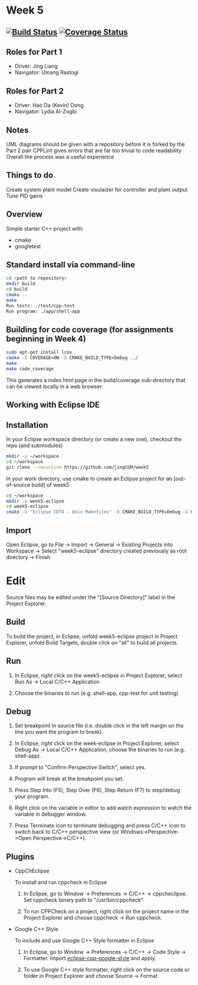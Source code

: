 # Week 5
[![Build Status](https://travis-ci.org/jingCGM/week5.svg?branch=master)](https://travis-ci.org/jingCGM/week5)
[![Coverage Status](https://coveralls.io/repos/github/jingCGM/week5/badge.svg?branch=master)](https://coveralls.io/github/jingCGM/week5?branch=master)
---

## Roles for Part 1

- Driver: Jing Liang
- Navigator: Umang Rastogi

## Roles for Part 2

- Driver: Hao Da (Kevin) Dong
- Navigator: Lydia Al-Zogbi

## Notes
UML diagrams should be given with a repository before it is forked by the Part 2 pair
CPPLint gives errors that are far too trivial to code readability
Overall the process was a useful experience

## Things to do
Create system plant model
Create visulaizer for controller and plant output
Tune PID gains

## Overview

Simple starter C++ project with:

- cmake
- googletest

## Standard install via command-line
```sh
cd <path to repository>
mkdir build
cd build
cmake ..
make
Run tests: ./test/cpp-test
Run program: ./app/shell-app
```

## Building for code coverage (for assignments beginning in Week 4)
```sh
sudo apt-get install lcov
cmake -D COVERAGE=ON -D CMAKE_BUILD_TYPE=Debug ../
make
make code_coverage
```
This generates a index.html page in the build/coverage sub-directory that can be viewed locally in a web browser.

## Working with Eclipse IDE ##

## Installation

In your Eclipse workspace directory (or create a new one), checkout the repo (and submodules)
```sh
mkdir -p ~/workspace
cd ~/workspace
git clone --recursive https://github.com/jingCGM/week5
```

In your work directory, use cmake to create an Eclipse project for an [out-of-source build] of week5

```sh
cd ~/workspace
mkdir -p week5-eclipse
cd week5-eclipse
cmake -G "Eclipse CDT4 - Unix Makefiles" -D CMAKE_BUILD_TYPE=Debug -D CMAKE_ECLIPSE_VERSION=4.7.0 -D CMAKE_CXX_COMPILER_ARG1=-std=c++14 ../week5/
```

## Import

Open Eclipse, go to File -> Import -> General -> Existing Projects into Workspace -> 
Select "week5-eclipse" directory created previously as root directory -> Finish

# Edit

Source files may be edited under the "[Source Directory]" label in the Project Explorer.


## Build

To build the project, in Eclipse, unfold week5-eclipse project in Project Explorer,
unfold Build Targets, double click on "all" to build all projects.

## Run

1. In Eclipse, right click on the week5-eclipse in Project Explorer,
select Run As -> Local C/C++ Application

2. Choose the binaries to run (e.g. shell-app, cpp-test for unit testing)


## Debug

1. Set breakpoint in source file (i.e. double click in the left margin on the line you want 
the program to break).

2. In Eclipse, right click on the week-eclipse in Project Explorer, select Debug As -> 
Local C/C++ Application, choose the binaries to run (e.g. shell-app).

3. If prompt to "Confirm Perspective Switch", select yes.

4. Program will break at the breakpoint you set.

5. Press Step Into (F5), Step Over (F6), Step Return (F7) to step/debug your program.

6. Right click on the variable in editor to add watch expression to watch the variable in 
debugger window.

7. Press Terminate icon to terminate debugging and press C/C++ icon to switch back to C/C++ 
perspective view (or Windows->Perspective->Open Perspective->C/C++).


## Plugins

- CppChEclipse

    To install and run cppcheck in Eclipse

    1. In Eclipse, go to Window -> Preferences -> C/C++ -> cppcheclipse.
    Set cppcheck binary path to "/usr/bin/cppcheck".

    2. To run CPPCheck on a project, right click on the project name in the Project Explorer 
    and choose cppcheck -> Run cppcheck.


- Google C++ Style

    To include and use Google C++ Style formatter in Eclipse

    1. In Eclipse, go to Window -> Preferences -> C/C++ -> Code Style -> Formatter. 
    Import [eclipse-cpp-google-style][reference-id-for-eclipse-cpp-google-style] and apply.

    2. To use Google C++ style formatter, right click on the source code or folder in 
    Project Explorer and choose Source -> Format

[reference-id-for-eclipse-cpp-google-style]: https://raw.githubusercontent.com/google/styleguide/gh-pages/eclipse-cpp-google-style.xml
